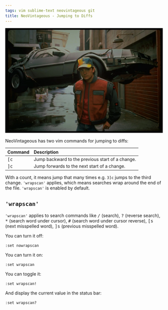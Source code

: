 ```yaml
---
tags: vim sublime-text neovintageous git
title: NeoVintageous - Jumping to Diffs
---
```


![Back to the Future Part II (1989)](/assets/back-to-the-future-part-ii.webp)

NeoVintageous has two vim commands for jumping to diffs:

Command | Description
:------ | :----------
<kbd>[c</kbd> | Jump backward to the previous start of a change.
<kbd>]c</kbd> | Jump forwards to the next start of a change.

With a count, it means jump that many times e.g. `3]c` jumps to the third change. `'wrapscan'` applies, which means searches wrap around the end of the file. `'wrapscan'` is enabled by default.

## `'wrapscan'`

`'wrapscan'` applies to search commands like <kbd>/</kbd> (search), <kbd>?</kbd> (reverse search), <kbd>*</kbd> (search word under cursor), <kbd>#</kbd> (search word under cursor reverse), <kbd>[s</kbd> (next misspelled word), <kbd>]s</kbd> (previous misspelled word).

You can turn it off:

```vim
:set nowrapscan
```

You can turn it on:

```vim
:set wrapscan
```

You can toggle it:

```vim
:set wrapscan!
```

And display the current value in the status bar:

```vim
:set wrapscan?
```
